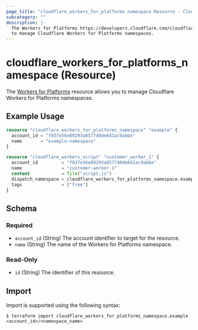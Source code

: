 ```yaml
---
page_title: "cloudflare_workers_for_platforms_namespace Resource - Cloudflare"
subcategory: ""
description: |-
  The Workers for Platforms https://developers.cloudflare.com/cloudflare-for-platforms/workers-for-platforms/ resource allows you
  to manage Cloudflare Workers for Platforms namespaces.
---
```


# cloudflare_workers_for_platforms_namespace (Resource)

The [Workers for Platforms](https://developers.cloudflare.com/cloudflare-for-platforms/workers-for-platforms/) resource allows you
to manage Cloudflare Workers for Platforms namespaces.

## Example Usage

```terraform
resource "cloudflare_workers_for_platforms_namespace" "example" {
  account_id = "f037e56e89293a057740de681ac9abbe"
  name       = "example-namespace"
}

resource "cloudflare_workers_script" "customer_worker_1" {
  account_id         = "f037e56e89293a057740de681ac9abbe"
  name               = "customer-worker-1"
  content            = file("script.js")
  dispatch_namespace = cloudflare_workers_for_platforms_namespace.example.name
  tags               = ["free"]
}
```
<!-- schema generated by tfplugindocs -->
## Schema

### Required

- `account_id` (String) The account identifier to target for the resource.
- `name` (String) The name of the Workers for Platforms namespace.

### Read-Only

- `id` (String) The identifier of this resource.

## Import

Import is supported using the following syntax:

```shell
$ terraform import cloudflare_workers_for_platforms_namespace.example <account_id>/<namespace_name>
```
